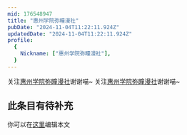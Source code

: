 ```yaml
---
mid: 176548947
title: "惠州学院弥瞳漫社"
pubDate: "2024-11-04T11:22:11.924Z"
updatedDate: "2024-11-04T11:22:11.924Z"
profile:
  {
    Nickname: ["惠州学院弥瞳漫社"],
  }
---
```


关注[惠州学院弥瞳漫社](https://space.bilibili.com/176548947)谢谢喵~ 关注[惠州学院弥瞳漫社](https://space.bilibili.com/176548947)谢谢喵~

## 此条目有待补充
你可以在[这里](https://github.com/Yuhanawa/VTuber.ICU-Content/edit/master/v/惠州学院弥瞳漫社/index.md)编辑本文
